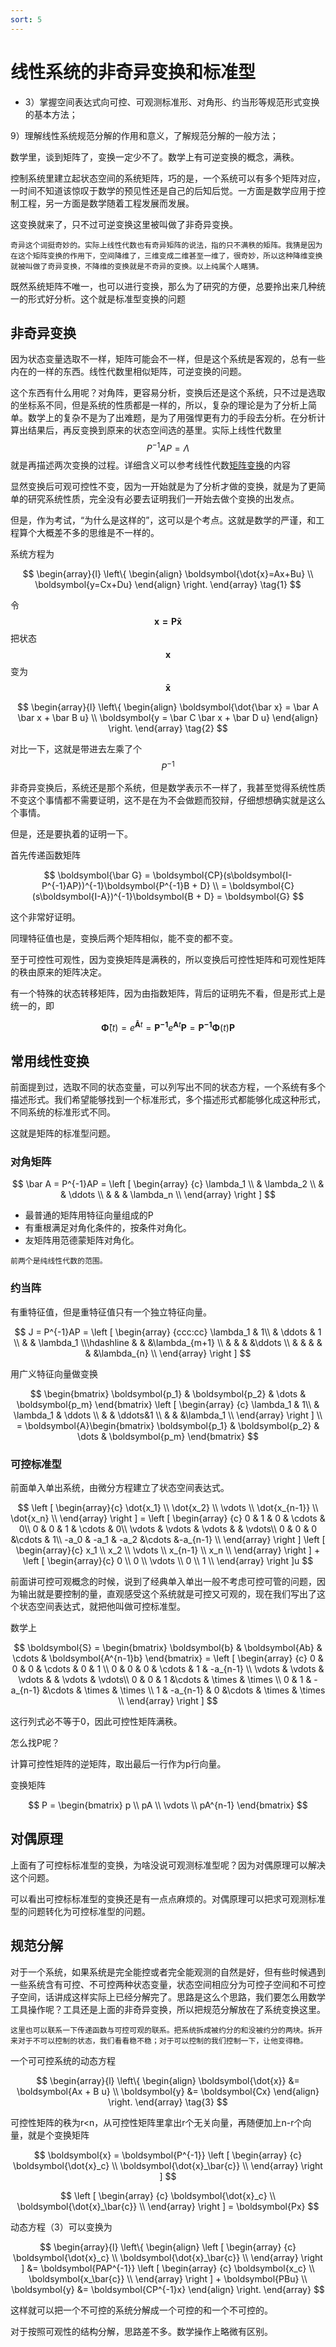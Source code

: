 ```yaml
---
sort: 5
---
```

# 线性系统的非奇异变换和标准型

- 3）掌握空间表达式向可控、可观测标准形、对角形、约当形等规范形式变换的基本方法；

9）理解线性系统规范分解的作用和意义，了解规范分解的一般方法；

数学里，谈到矩阵了，变换一定少不了。数学上有可逆变换的概念，满秩。

控制系统里建立起状态空间的系统矩阵，巧的是，一个系统可以有多个矩阵对应，一时间不知道该惊叹于数学的预见性还是自己的后知后觉。一方面是数学应用于控制工程，另一方面是数学随着工程发展而发展。

这变换就来了，只不过可逆变换这里被叫做了非奇异变换。


```note
奇异这个词挺奇妙的。实际上线性代数也有奇异矩阵的说法，指的只不满秩的矩阵。我猜是因为在这个矩阵变换的作用下，空间降维了，三维变成二维甚至一维了，很奇妙，所以这种降维变换就被叫做了奇异变换，不降维的变换就是不奇异的变换。以上纯属个人瞎猜。
```

既然系统矩阵不唯一，也可以进行变换，那么为了研究的方便，总要拎出来几种统一的形式好分析。这个就是标准型变换的问题


## 非奇异变换

因为状态变量选取不一样，矩阵可能会不一样，但是这个系统是客观的，总有一些内在的一样的东西。线性代数里相似矩阵，可逆变换的问题。

这个东西有什么用呢？对角阵，更容易分析，变换后还是这个系统，只不过是选取的坐标系不同，但是系统的性质都是一样的，所以，复杂的理论是为了分析上简单。数学上的复杂不是为了出难题，是为了用强悍更有力的手段去分析。在分析计算出结果后，再反变换到原来的状态空间选的基里。实际上线性代数里$$ P^{-1}AP = \Lambda $$就是再描述两次变换的过程。详细含义可以参考线性代数[矩阵变换](https://xymeng.xyz/Mathematics/part1/chapter1/2%E7%9F%A9%E9%98%B5%E5%8F%98%E6%8D%A2.html)的内容

显然变换后可观可控性不变，因为一开始就是为了分析才做的变换，就是为了更简单的研究系统性质，完全没有必要去证明我们一开始去做个变换的出发点。

但是，作为考试，“为什么是这样的”，这可以是个考点。这就是数学的严谨，和工程算个大概差不多的思维是不一样的。

系统方程为

$$
\begin{array}{l}
    \left\{
        \begin{align}
            \boldsymbol{\dot{x}=Ax+Bu} \\
            \boldsymbol{y=Cx+Du}
        \end{align}
    \right.
\end{array}
\tag{1}
$$

令$$ \boldsymbol{x = P\bar{x}} $$把状态$$ \boldsymbol{x} $$变为$$ \boldsymbol{\bar{x}} $$

$$
\begin{array}{l}
    \left\{
        \begin{align}
            \boldsymbol{\dot{\bar x} = \bar A \bar x + \bar B u} \\
            \boldsymbol{y = \bar C \bar x + \bar D u}
        \end{align}
    \right.
\end{array}
\tag{2}
$$

对比一下，这就是带进去左乘了个$$ P^{-1} $$

非奇异变换后，系统还是那个系统，但是数学表示不一样了，我甚至觉得系统性质不变这个事情都不需要证明，这不是在为不会做题而狡辩，仔细想想确实就是这么个事情。

但是，还是要执着的证明一下。

首先传递函数矩阵

$$ \boldsymbol{\bar G} = \boldsymbol{CP}(s\boldsymbol{I-P^{-1}AP})^{-1}\boldsymbol{P^{-1}B + D} \\
= \boldsymbol{C}(s\boldsymbol{I-A})^{-1}\boldsymbol{B + D} = \boldsymbol{G}
$$

这个非常好证明。

同理特征值也是，变换后两个矩阵相似，能不变的都不变。

至于可控性可观性，因为变换矩阵是满秩的，所以变换后可控性矩阵和可观性矩阵的秩由原来的矩阵决定。

有一个特殊的状态转移矩阵，因为由指数矩阵，背后的证明先不看，但是形式上是统一的，即

$$ \boldsymbol{\bar \Phi}(t) =  e^{\boldsymbol{\bar A}t} = \boldsymbol{P^{-1}}e^{\boldsymbol{ A}t}\boldsymbol{P} = \boldsymbol{P^{-1}}\boldsymbol{\Phi}(t)\boldsymbol{P}$$

## 常用线性变换

前面提到过，选取不同的状态变量，可以列写出不同的状态方程，一个系统有多个描述形式。我们希望能够找到一个标准形式，多个描述形式都能够化成这种形式，不同系统的标准形式不同。

这就是矩阵的标准型问题。

### 对角矩阵

$$
\bar A = P^{-1}AP =
\left [ \begin{array} {c}
\lambda_1 \\  
    & \lambda_2 \\
    &   & \ddots \\
    &   &   & \lambda_n \\   
\end{array} \right ]
$$

- 最普通的矩阵用特征向量组成的P
- 有重根满足对角化条件的，按条件对角化。
- 友矩阵用范德蒙矩阵对角化。

```note
前两个是纯线性代数的范围。

```

### 约当阵

有重特征值，但是重特征值只有一个独立特征向量。

$$
J = P^{-1}AP =
\left [ \begin{array} {ccc:cc}
\lambda_1 & 1\\  
    & \ddots & 1 \\
    &   & \lambda_1 \\\hdashline
    &   &   &\lambda_{m+1} \\ 
    &   &   &   &\ddots \\
    &   &   &   &   &   &\lambda_{n} \\  
\end{array} \right ]
$$


用广义特征向量做变换

$$
\begin{bmatrix} \boldsymbol{p_1} & \boldsymbol{p_2} & \dots & \boldsymbol{p_m} 
\end{bmatrix}
\left [ \begin{array} {c}
\lambda_1 & 1\\  
    & \lambda_1 & \ddots \\
    &   & \ddots&1 \\
    &   &   &\lambda_1 \\   
\end{array} \right ] \\
= \boldsymbol{A}\begin{bmatrix} \boldsymbol{p_1} & \boldsymbol{p_2} & \dots & \boldsymbol{p_m} 
\end{bmatrix}
$$


### 可控标准型

前面单入单出系统，由微分方程建立了状态空间表达式。

$$
\left [ \begin{array}{c}
\dot{x_1}       \\  
\dot{x_2}       \\
\vdots          \\
\dot{x_{n-1}}   \\
\dot{x_n}       \\  
\end{array} \right ] = 
\left [ \begin{array} {c}
0   & 1 & 0 & \cdots & 0\\  
0   & 0 & 1 & \cdots & 0\\  
\vdots    & \vdots  & \vdots & & \vdots\\ 
0   & 0 & 0 &\cdots & 1\\ 
-a_0  & -a_1 &  -a_2 &\cdots  &-a_{n-1}  \\ 
\end{array} \right ]
\left [ \begin{array}{c}
x_1      \\  
x_2      \\
\vdots   \\
x_{n-1}  \\
x_n      \\  
\end{array} \right ] + 
\left [ \begin{array}{c}
0       \\  
0       \\
\vdots          \\
0   \\
1       \\  
\end{array} \right ]u
$$

前面讲可控可观概念的时候，说到了经典单入单出一般不考虑可控可管的问题，因为输出就是要控制的量，直观感受这个系统就是可控又可观的，现在我们写出了这个状态空间表达式，就把他叫做可控标准型。

数学上

$$
\boldsymbol{S} = 
\begin{bmatrix} \boldsymbol{b} & \boldsymbol{Ab} & \cdots & \boldsymbol{A^{n-1}b} 
\end{bmatrix} = 
\left [ \begin{array} {c}
0   &  0  & 0  & \cdots & 0 & 1                 \\  
0   &  0  & 0  & \cdots & 1 & -a_{n-1}          \\  
\vdots    & \vdots  & \vdots & & \vdots & \vdots\\ 
0   &  0  & 1  &\cdots &     \times & \times      \\ 
0   &  1  & -a_{n-1} &\cdots  &  \times  & \times       \\ 
1   & -a_{n-1} & 0 &\cdots  &  \times   & \times  \\
\end{array} \right ]
$$

这行列式必不等于0，因此可控性矩阵满秩。

怎么找P呢？

计算可控性矩阵的逆矩阵，取出最后一行作为p行向量。

变换矩阵

$$ P = \begin{bmatrix}
p \\ pA \\ \vdots \\ pA^{n-1} 
\end{bmatrix} $$



## 对偶原理

上面有了可控标标准型的变换，为啥没说可观测标准型呢？因为对偶原理可以解决这个问题。

可以看出可控标标准型的变换还是有一点点麻烦的。对偶原理可以把求可观测标准型的问题转化为可控标准型的问题。


## 规范分解

对于一个系统，如果系统是完全能控或者完全能观测的自然是好，但有些时候遇到一些系统含有可控、不可控两种状态变量，状态空间相应分为可控子空间和不可控子空间，话讲成这样实际上已经分解完了。思路是这么个思路，我们要怎么用数学工具操作呢？工具还是上面的非奇异变换，所以把规范分解放在了系统变换这里。

```note
这里也可以联系一下传递函数与可控可观的联系。把系统拆成被约分的和没被约分的两块。拆开来对于不可以控制的状态，我们看看稳不稳；对于可以控制的我们控制一下，让他变得稳。
```

一个可可控系统的动态方程

$$
\begin{array}{l}
    \left\{
        \begin{align}
            \boldsymbol{\dot{x}} &= \boldsymbol{Ax + B u} \\
            \boldsymbol{y} &= \boldsymbol{Cx}
        \end{align}
    \right.
\end{array}
\tag{3}
$$

可控性矩阵的秩为r<n，从可控性矩阵里拿出r个无关向量，再随便加上n-r个向量，就是个变换矩阵


$$ 
\boldsymbol{x} = \boldsymbol{P^{-1}}
\left [ \begin{array} {c}
\boldsymbol{\dot{x}_c} \\  
\boldsymbol{\dot{x}_\bar{c}} \\  
\end{array} \right ]
$$

$$
\left [ \begin{array} {c}
\boldsymbol{\dot{x}_c} \\  
\boldsymbol{\dot{x}_\bar{c}} \\  
\end{array} \right ] = \boldsymbol{Px}
$$

动态方程（3）可以变换为

$$
\begin{array}{l}
    \left\{
        \begin{align}
            \left [ \begin{array} {c}
            \boldsymbol{\dot{x}_c} \\  
            \boldsymbol{\dot{x}_\bar{c}} \\  
            \end{array} \right ] &= \boldsymbol{PAP^{-1}}
            \left [ \begin{array} {c}
            \boldsymbol{x_c} \\  
            \boldsymbol{x_\bar{c}} \\  
            \end{array} \right ] + \boldsymbol{PBu} \\
            \boldsymbol{y} &= \boldsymbol{CP^{-1}x}
        \end{align}
    \right.
\end{array}
$$


这样就可以把一个不可控的系统分解成一个可控的和一个不可控的。


对于按照可观性的结构分解，思路差不多。数学操作上略微有区别。


